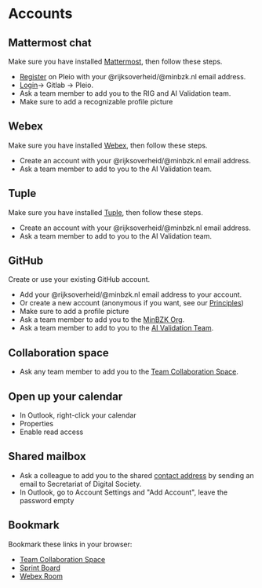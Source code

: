 # Accounts

## Mattermost chat

Make sure you have installed [Mattermost](dev-machine.md#communication), then follow these steps.

- [Register](https://realisatieibds.pleio.nl/register) on Pleio with your @rijksoverheid/@minbzk.nl email address.
- [Login](https://digilab.overheid.nl/chat/login)-> Gitlab -> Pleio.
- Ask a team member to add you to the RIG and AI Validation team.
- Make sure to add a recognizable profile picture

## Webex

Make sure you have installed [Webex](dev-machine.md#communication), then follow these steps.

- Create an account with your @rijksoverheid/@minbzk.nl email address.
- Ask a team member to add to you to the AI Validation team.

## Tuple

Make sure you have installed [Tuple](https://tuple.app/downloads/), then follow these steps.

- Create an account with your @rijksoverheid/@minbzk.nl email address.
- Ask a team member to add to you to the AI Validation team.

## GitHub

Create or use your existing GitHub account.

- Add your @rijksoverheid/@minbzk.nl email address to your account.
- Or create a new account (anonymous if you want, see our [Principles](../principles.md))
- Make sure to add a profile picture
- Ask a team member to add you to the [MinBZK Org](https://github.com/orgs/MinBZK).
- Ask a team member to add to you to the [AI Validation Team](https://github.com/orgs/MinBZK/teams/ai-validation-team).

## Collaboration space

- Ask any team member to add you to the [Team Collaboration Space](https://www.samenwerkruimten.nl/teamsites/ai-validatie-team).

## Open up your calendar

- In Outlook, right-click your calendar
- Properties
- Enable read access

## Shared mailbox

- Ask a colleague to add you to the shared [contact address](../../about/contact.md) by sending an email to Secretariat
  of Digital Society.
- In Outlook, go to Account Settings and "Add Account", leave the password empty

## Bookmark

Bookmark these links in your browser:

- [Team Collaboration Space](https://www.samenwerkruimten.nl/teamsites/ai-validatie-team)
- [Sprint Board](https://github.com/orgs/MinBZK/projects/7)
- [Webex Room](https://rijksvideo.webex.com/rijksvideo-du/j.php?MTID=mefba1dbb67959de6461040f02aadf353)
